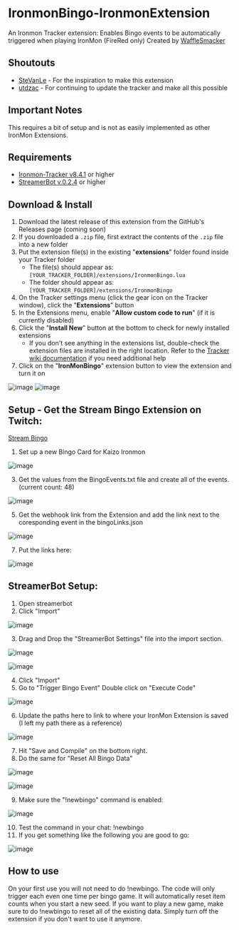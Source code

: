 # IronmonBingo-IronmonExtension
An Ironmon Tracker extension: Enables Bingo events to be automatically triggered when playing IronMon (FireRed only)
Created by [WaffleSmacker](https://www.twitch.tv/wafflesmacker)

## Shoutouts
- [SteVanLe](https://www.twitch.tv/stevanle) - For the inspiration to make this extension
- [utdzac](https://www.twitch.tv/utdzac) - For continuing to update the tracker and make all this possible

## Important Notes
This requires a bit of setup and is not as easily implemented as other IronMon Extensions.

## Requirements
- [Ironmon-Tracker v8.4.1](https://github.com/besteon/Ironmon-Tracker) or higher
- [StreamerBot v.0.2.4](https://streamer.bot/api/releases/streamer.bot/latest/download) or higher

## Download & Install
1) Download the latest release of this extension from the GitHub's Releases page (coming soon)
2) If you downloaded a `.zip` file, first extract the contents of the `.zip` file into a new folder
3) Put the extension file(s) in the existing "**extensions**" folder found inside your Tracker folder
   - The file(s) should appear as: `[YOUR_TRACKER_FOLDER]/extensions/IronmonBingo.lua`
   - The folder should appear as: `[YOUR_TRACKER_FOLDER]/extensions/IronmonBingo`
4) On the Tracker settings menu (click the gear icon on the Tracker window), click the "**Extensions**" button
5) In the Extensions menu, enable "**Allow custom code to run**" (if it is currently disabled)
6) Click the "**Install New**" button at the bottom to check for newly installed extensions
   - If you don't see anything in the extensions list, double-check the extension files are installed in the right location. Refer to the [Tracker wiki documentation](https://github.com/besteon/Ironmon-Tracker/wiki/Tracker-Add-ons#install-and-setup-1) if you need additional help
7) Click on the "**IronMonBingo**" extension button to view the extension and turn it on

![image](https://github.com/user-attachments/assets/b51ae62b-04fb-4092-9b85-c3c314d7db6b)
![image](https://github.com/user-attachments/assets/42d4c31f-9af2-471e-9721-ce90878ecedc)

## Setup - Get the Stream Bingo Extension on Twitch:
[Stream Bingo](https://stream-bingo.com/)

1) Set up a new Bingo Card for Kaizo Ironmon

![image](https://github.com/user-attachments/assets/b9a3fab1-29da-4a0d-adce-9adb6ae2207d)

3) Get the values from the BingoEvents.txt file and create all of the events. (current count: 48)

![image](https://github.com/user-attachments/assets/5692d58e-40dc-424a-9323-59a0ad36a04a)

5) Get the webhook link from the Extension and add the link next to the coresponding event in the bingoLinks.json

![image](https://github.com/user-attachments/assets/9cf6d898-3e4b-40b6-a238-50b2d397010c)

7) Put the links here:

![image](https://github.com/user-attachments/assets/e3bf6a99-000d-47ad-8e77-4495c21ef5f7)


## StreamerBot Setup:
1) Open streamerbot
2) Click "Import"

![image](https://github.com/user-attachments/assets/d7661cf2-b8f2-4299-acb6-d981f091e22f)

3) Drag and Drop the "StreamerBot Settings" file into the import section.

![image](https://github.com/user-attachments/assets/349ae504-4692-4f37-88a1-4cafb2a14fa7)

![image](https://github.com/user-attachments/assets/a7357ac7-6a7a-4df7-a290-b26cd7861594)

4) Click "Import"
5) Go to "Trigger Bingo Event" Double click on "Execute Code"

![image](https://github.com/user-attachments/assets/4bcd6f54-e6f7-41b0-b4dc-0d463ab67f79)

6) Update the paths here to link to where your IronMon Extension is saved (I left my path there as a reference)

![image](https://github.com/user-attachments/assets/05e5c15b-fac2-4605-b4de-4905fb188ec1)

7) Hit "Save and Compile" on the bottom right.
8) Do the same for "Reset All Bingo Data"

![image](https://github.com/user-attachments/assets/6f9290d6-7e7c-4e5e-8edd-3eac8039c024)

![image](https://github.com/user-attachments/assets/8f592474-b2a7-41ad-bc2c-21ef52d8ebba)

9) Make sure the "!newbingo" command is enabled:

![image](https://github.com/user-attachments/assets/d1705860-4f9d-41ee-ae64-9c18d46d2bad)

10) Test the command in your chat:  !newbingo
11) If you get something like the following you are good to go:

![image](https://github.com/user-attachments/assets/0f25287c-ae6e-44a8-a759-d4fd1da30455)


## How to use
On your first use you will not need to do !newbingo.
The code will only trigger each even one time per bingo game.  It will automatically reset item counts when you start a new seed.
If you want to play a new game, make sure to do !newbingo to reset all of the existing data.
Simply turn off the extension if you don't want to use it anymore.
